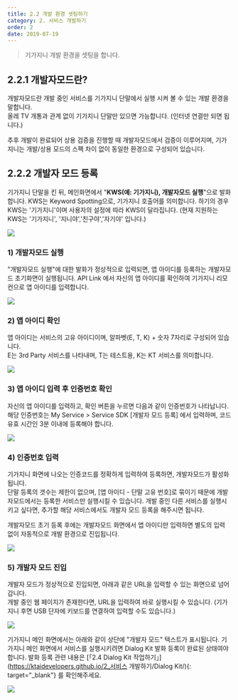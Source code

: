 ```yaml
---
title: 2.2 개발 환경 셋팅하기
category: 2. 서비스 개발하기
order: 2
date: 2019-07-19
---
```


> 기가지니 개발 환경을 셋팅을 합니다.

## 2.2.1 개발자모드란?

개발자모드란 개발 중인 서비스를 기가지니 단말에서 실행 시켜 볼 수 있는 개발 환경을 말합니다.  
올레 TV 개통과 관계 없이 기가지니 단말만 있으면 가능합니다. (인터넷 연결만 되면 됩니다.) 

추후 개발이 완료되어 상용 검증을 진행할 때 개발자모드에서 검증이 이루어지며, 기가지니는 개발/상용 모드의 스펙 차이 없이 동일한 환경으로 구성되어 있습니다.

## 2.2.2 개발자 모드 등록

기가지니 단말을 킨 뒤, 메인화면에서 "**KWS(예: 기가지니), 개발자모드 실행**"으로 발화합니다.
KWS는 Keyword Spotting으로, 기가지니 호출어를 의미합니다. 하기의 경우 KWS는 '기가지니'이며 사용자의 설정에 따라 KWS이 달라집니다.  (현재 지원하는 KWS는 '기가지니', '지니야','친구야','자기야' 입니다.)

<img src="https://user-images.githubusercontent.com/36177711/59579274-0e2adf00-9107-11e9-8058-a3e36b413836.png"/>

### 1) 개발자모드 실행

"개발자모드 실행"에 대한 발화가 정상적으로 입력되면, 앱 아이디를 등록하는 개발자모드 초기화면이 실행됩니다. API Link 에서 자신의 앱 아이디를 확인하여 기가지니 리모컨으로 앱 아이디를 입력합니다.

<img src="https://user-images.githubusercontent.com/36177711/59579955-323bef80-910a-11e9-8a17-cc7d7b3e4eb6.png"/>

### 2) 앱 아이디 확인

앱 아이디는 서비스의 고유 아이디이며, 알파벳(E, T, K) + 숫자 7자리로 구성되어 있습니다.  
E는 3rd Party 서비스를 나타내며, T는 테스트용, K는 KT 서비스를 의미합니다. 

<img src="https://user-images.githubusercontent.com/36177711/59580199-213fae00-910b-11e9-977e-ae9acd7fdd35.png"/>

### 3) 앱 아이디 입력 후 인증번호 확인

자신의 앱 아이디를 입력하고, 확인 버튼을 누르면 다음과 같이 인증번호가 나타납니다.  
해당 인증번호는 My Service > Service SDK [개발자 모드 등록] 에서 입력하며, 코드 유효 시간인 3분 이내에 등록해야 합니다.

<img src="https://user-images.githubusercontent.com/36177711/59582459-4f28f080-9113-11e9-8187-20892ce71424.png"/>

### 4) 인증번호 입력

기가지니 화면에 나오는 인증코드를 정확하게 입력하여 등록하면, 개발자모드가 활성화 됩니다.  
단말 등록의 갯수는 제한이 없으며, [앱 아이디 - 단말 고유 번호]로 묶이기 때문에 개발자모드에서는 등록한 서비스만 실행시킬 수 있습니다. 개발 중인 다른 서비스를 실행시키고 싶다면, 추가할 해당 서비스에서도 개발자 모드 등록을 해주시면 됩니다.

개발자모드 초기 등록 후에는 개발자모드 화면에서 앱 아이디만 입력하면 별도의 입력 없이 자동적으로 개발 환경으로 진입됩니다.

<img src="https://user-images.githubusercontent.com/36177711/59583098-3b7e8980-9115-11e9-8450-ed254d780bb4.png"/>

### 5) 개발자 모드 진입

개발자 모드가 정상적으로 진입되면, 아래과 같은 URL을 입력할 수 있는 화면으로 넘어갑니다.  
개발 중인 웹 페이지가 존재한다면, URL을 입력하여 바로 실행시킬 수 있습니다. (기가지니 후면 USB 단자에 키보드를 연결하여 입력할 수도 있습니다.)

<img src="https://user-images.githubusercontent.com/36177711/59584115-2e16ce80-9118-11e9-9b0c-d3ff44b3db8d.png"/>

기가지니 메인 화면에서는 아래와 같이 상단에 "개발자 모드" 텍스트가 표시됩니다. 기가지니 메인 화면에서 서비스를 실행시키려면 Dialog Kit 발화 등록이 완료된 상태여야 합니다. 발화 등록 관련 내용은 [「2.4 Dialog Kit 작업하기」](https://ktaidevelopers.github.io/2_서비스 개발하기/Dialog Kit/){: target="_blank"} 를 확인해주세요.

<img src="https://user-images.githubusercontent.com/36177711/59584455-0aa05380-9119-11e9-8316-d9c46948e2e1.png"/>